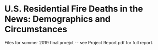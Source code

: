 # U.S. Residential Fire Deaths in the News: Demographics and Circumstances
Files for summer 2019 final proejct -- see Project Report.pdf for full report. 
